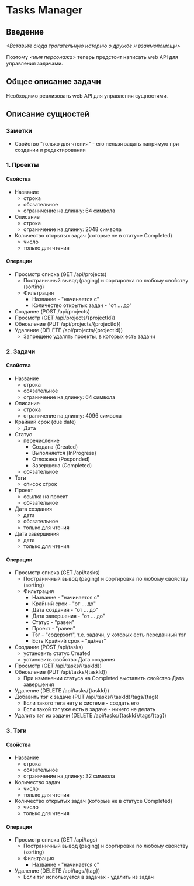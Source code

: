 # Tasks Manager

## Введение
_<Вставьте сюда трогательную историю о дружбе и взаимопомощи>_

Поэтому _<имя персонажа>_ теперь предстоит написать web API для управления задачами.

## Общее описание задачи
Необходимо реализовать web API для управления сущностями.

## Описание сущностей
### Заметки
- Свойство "только для чтения" - его нельзя задать напрямую при создании и редактировании

### 1. Проекты

#### Свойства
- Название
  - строка
  - обязательное
  - ограничение на длинну: 64 символа
- Описание
  - строка
  - ограничение на длинну: 2048 символа
- Количество открытых задач (которые не в статусе Completed)
  - число
  - только для чтения

#### Операции
- Просмотр списка (GET /api/projects)
  - Постраничный вывод (paging) и сортировка по любому свойству (sorting)
  - Фильтрация
    - Название - "начинается с"
    - Количество открытых задач - "от ... до"
- Создание (POST /api/projects)
- Просмотр (GET /api/projects/{projectId})
- Обновление (PUT /api/projects/{projectId})
- Удаление (DELETE /api/projects/{projectId})
  - Запрещено удалять проекты, в которых есть задачи

### 2. Задачи

#### Свойства
- Название
  - строка
  - обязательное
  - ограничение на длинну: 64 символа
- Описание
  - строка
  - ограничение на длинну: 4096 символа
- Крайний срок (due date)
  - Дата
- Статус
  - перечисление
    - Создана (Created)
    - Выполняется (InProgress)
    - Отложена (Posponded)
    - Завершена (Completed)
  - обязательное
- Тэги
  - список строк
- Проект
  - ссылка на проект
  - обязательное
- Дата создания
  - дата
  - обязательное
  - только для чтения
- Дата завершения
  - дата
  - только для чтения

#### Операции
- Просмотр списка (GET /api/tasks)
  - Постраничный вывод (paging) и сортировка по любому свойству (sorting)
  - Фильтрация
    - Название - "начинается с"
    - Крайний срок - "от ... до"
    - Дата создания - "от ... до"
    - Дата завершения - "от ... до"
    - Статус - "равен"
    - Проект - "равен"
    - Тэг - "содержит", т.е. задачи, у которых есть переданный тэг
    - Есть Крайний срок - "да/нет"
- Создание (POST /api/tasks)
  - установить статус Created
  - установить свойство Дата создания
- Просмотр (GET /api/tasks/{taskId})
- Обновление (PUT /api/tasks/{taskId})
  - При изменении статуса на Completed выставить свойство Дата завершения
- Удаление (DELETE /api/tasks/{taskId})
- Добавить тэг к задаче (PUT /api/tasks/{taskId}/tags/{tag})
  - Если такого тега нету в системе - создать его
  - Если такой тэг уже есть в задаче - ничего не делать
- Удалить тэг из задачи (DELETE /api/tasks/{taskId}/tags/{tag})

### 3. Тэги

#### Свойства
- Название
  - строка
  - обязательное
  - ограничение на длинну: 32 символа
- Количество задач
  - число
  - только для чтения
- Количество открытых задач (которые не в статусе Completed)
  - число
  - только для чтения

#### Операции
- Просмотр списка (GET /api/tags)
  - Постраничный вывод (paging) и сортировка по любому свойству (sorting)
  - Фильтрация
    - Название - "начинается с"
- Удаление (DELETE /api/tags/{tag})
  - Если тэг используется в задачах - удалить из задач
